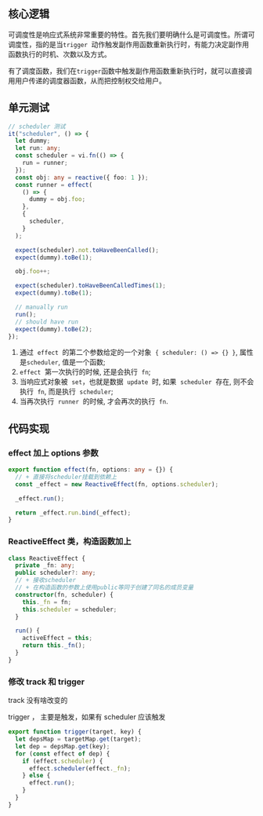 ## 核心逻辑

可调度性是响应式系统非常重要的特性。首先我们要明确什么是可调度性。所谓可调度性，指的是当`trigger`  动作触发副作用函数重新执行时，有能力决定副作用函数执行的时机、次数以及方式。

有了调度函数，我们在`trigger`函数中触发副作用函数重新执行时，就可以直接调用用户传递的调度器函数，从而把控制权交给用户。

## 单元测试

```ts
// scheduler 测试
it("scheduler", () => {
  let dummy;
  let run: any;
  const scheduler = vi.fn(() => {
    run = runner;
  });
  const obj: any = reactive({ foo: 1 });
  const runner = effect(
    () => {
      dummy = obj.foo;
    },
    {
      scheduler,
    }
  );

  expect(scheduler).not.toHaveBeenCalled();
  expect(dummy).toBe(1);

  obj.foo++;

  expect(scheduler).toHaveBeenCalledTimes(1);
  expect(dummy).toBe(1);

  // manually run
  run();
  // should have run
  expect(dummy).toBe(2);
});
```

1. 通过  `effect`  的第二个参数给定的一个对象  `{ scheduler: () => {} }`, 属性是`scheduler`, 值是一个函数;
2. `effect`  第一次执行的时候, 还是会执行  `fn`;
3. 当响应式对象被  `set`，也就是数据  `update`  时, 如果  `scheduler`  存在, 则不会执行  `fn`, 而是执行  `scheduler`;
4. 当再次执行  `runner`  的时候, 才会再次的执行  `fn`.

## 代码实现

### effect 加上 options 参数

```ts
export function effect(fn, options: any = {}) {
  // + 直接将scheduler挂载到依赖上
  const _effect = new ReactiveEffect(fn, options.scheduler);

  _effect.run();

  return _effect.run.bind(_effect);
}
```

### ReactiveEffect 类，构造函数加上

```ts
class ReactiveEffect {
  private _fn: any;
  public scheduler?: any;
  // + 接收scheduler
  // + 在构造函数的参数上使用public等同于创建了同名的成员变量
  constructor(fn, scheduler) {
    this._fn = fn;
    this.scheduler = scheduler;
  }

  run() {
    activeEffect = this;
    return this._fn();
  }
}
```

### 修改 track 和 trigger

track 没有啥改变的

trigger ， 主要是触发，如果有 scheduler 应该触发

```ts
export function trigger(target, key) {
  let depsMap = targetMap.get(target);
  let dep = depsMap.get(key);
  for (const effect of dep) {
    if (effect.scheduler) {
      effect.scheduler(effect._fn);
    } else {
      effect.run();
    }
  }
}
```
